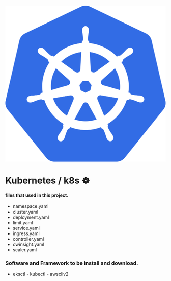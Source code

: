 <p align="center">
  <img src="https://github.com/kubernetes/kubernetes/raw/master/logo/logo.png">
</p>

# Kubernetes / k8s ☸
#### files that used in this project.
- namespace.yaml
- cluster.yaml
- deployment.yaml
- limit.yaml
- service.yaml
- ingress.yaml
- controller.yaml
- cwinsight.yaml
- scaler.yaml
### Software and Framework to be install and download.
- eksctl  - kubectl - awscliv2
